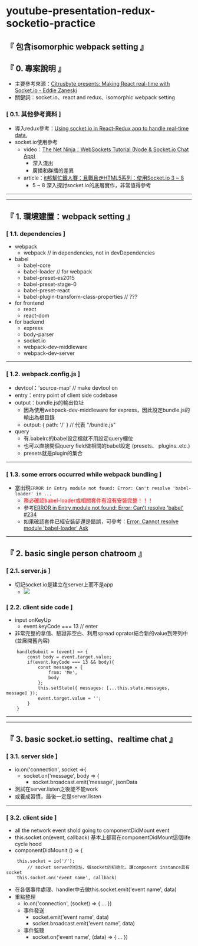 # youtube-presentation-redux-socketio-practice

## 『 包含isomorphic webpack setting 』

## 『 0. 專案說明 』
- 主要參考來源：[Citrusbyte presents: Making React real-time with Socket.io - Eddie Zaneski](https://www.youtube.com/watch?v=9FPkN6ETqes&t=810s)
- 關鍵詞：socket.io、react and redux、isomorphic webpack setting
### [ 0.1. 其他參考資料 ]
- 導入redux參考：[Using socket.io in React-Redux app to handle real-time data.](https://medium.com/@gethylgeorge/using-socket-io-in-react-redux-app-to-handle-real-time-data-c0e734297795)
- socket.io使用參考
    - video：[The Net Ninja：WebSockets Tutorial (Node & Socket.io Chat App)](https://www.youtube.com/playlist?list=PL4cUxeGkcC9i4V-_ZVwLmOusj8YAUhj_9)
        - 深入淺出
        - 廣播和群播的差異
    - article：[it邦幫忙鐵人賽：且戰且走HTML5系列：使用Socket.io 3 ~ 8](http://ithelp.ithome.com.tw/articles/10102886)
        - 5 ~ 8 深入探討socket.io的底層實作，非常值得參考
<hr>
<hr>

## 『 1. 環境建置：webpack setting 』
### [ 1.1. dependencies ]
- webpack
    - webpack // in dependencies, not in devDependencies
- babel
    - babel-core
    - babel-loader // for webpack 
    - babel-preset-es2015
    - babel-preset-stage-0
    - babel-preset-react
    - babel-plugin-transform-class-properties // ???
- for frontend
    - react
    - react-dom
- for backend
    - express
    - body-parser
    - socket.io
    - webpack-dev-middleware
    - webpack-dev-server

<hr>

### [ 1.2. webpack.config.js ]
- devtool：'source-map' // make devtool on
- entry：entry point of client side codebase
- output：bundle.js的輸出位址
    - 因為使用webpack-dev-middleware for express，因此設定bundle.js的輸出為根目錄
    - output: { path: '/' } // 代表 "/bundle.js"
- query
    - 有.babelrc的babel設定檔就不用設定query欄位
    - 也可以直接開個query field做相關的babel設定 (presets、 plugins..etc.)
    - presets就是plugin的集合

<hr>

### [ 1.3. some errors occurred while webpack bundling ]
- 當出現`ERROR in Entry module not found: Error: Can't resolve 'babel-loader' in ...`
    - <font color=red>務必確認babel-loader或相關套件有沒有安裝完整！！！</font>
    - 參考[ERROR in Entry module not found: Error: Can't resolve 'babel' #234](https://github.com/vuejs/vue-cli/issues/234)
    - 如果確認套件已經安裝卻還是錯誤，可參考：[Error: Cannot resolve module 'babel-loader' Ask](https://stackoverflow.com/questions/34538466/error-cannot-resolve-module-babel-loader)

<hr>

## 『 2. basic single person chatroom 』
### [ 2.1. server.js ]
- 切記socket.io是建立在server上而不是app
    - ![](https://i.imgur.com/VwPJRnq.png)

### [ 2.2. client side code ]
- input onKeyUp
    - event.keyCode === 13 // enter
- 非常完整的拿值、驗證非空白、利用spread oprator結合新的value到陣列中 (並展開舊內容)
```
    handleSubmit = (event) => {
        const body = event.target.value;
        if(event.keyCode === 13 && body){
            const message = {
                from: 'Me',
                body
            };
            this.setState({ messages: [...this.state.messages, message] });
            event.target.value = '';
        }
    }
```

<hr>
<hr>

## 『 3. basic socket.io setting、realtime chat 』
### [ 3.1. server side ] 
- io.on('connection', socket =>{
    - socket.on('message', body => {
        - socket.broadcast.emit('message', jsonData
- 測試在server.listen之後能不能work
- 或養成習慣，最後一定是server.listen

<hr>

### [ 3.2. client side ]
- all the network event shold going to componentDidMount event
- this.socket.on(event, callback) 基本上都寫在componentDidMount這個life cycle hood
- componentDidMounit () => {
```javascript=
    this.socket = io('/'); 
        // socket server的位址、做socket的初始化，讓component instance具有socket
    this.socket.on('event name', callback)
```
- 在各個事件處理、handler中去做this.socket.emit('event name', data)
- 重點整理
    - io.on('connection', (socket) => { ... })
    - 事件發送
        - socket.emit('event name', data)
        - socket.broadcast.emit('event name', data)
    - 事件監聽
        - socket.on('event name', (data) => { ... })
